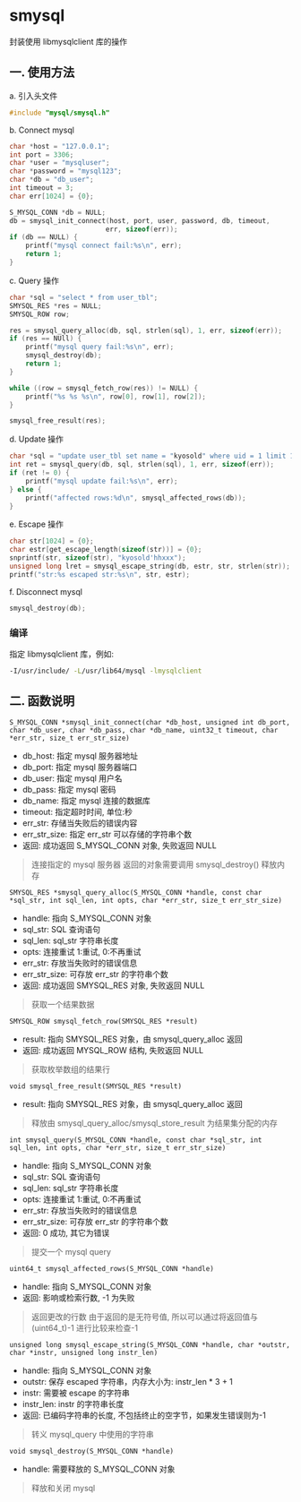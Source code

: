# smysql

封装使用 libmysqlclient 库的操作

## 一. 使用方法

a. 引入头文件

```c
#include "mysql/smysql.h"
```

b. Connect mysql

```c
char *host = "127.0.0.1";
int port = 3306;
char *user = "mysqluser";
char *password = "mysql123";
char *db = "db_user";
int timeout = 3;
char err[1024] = {0};

S_MYSQL_CONN *db = NULL;
db = smysql_init_connect(host, port, user, password, db, timeout,
                        err, sizeof(err));
if (db == NULL) {
    printf("mysql connect fail:%s\n", err);
    return 1;
}
```

c. Query 操作

```c
char *sql = "select * from user_tbl";
SMYSQL_RES *res = NULL;
SMYSQL_ROW row;

res = smysql_query_alloc(db, sql, strlen(sql), 1, err, sizeof(err));
if (res == NUll) {
    printf("mysql query fail:%s\n", err);
    smysql_destroy(db);
    return 1;
}

while ((row = smysql_fetch_row(res)) != NULL) {
    printf("%s %s %s\n", row[0], row[1], row[2]);
}

smysql_free_result(res);
```

d. Update 操作

```c
char *sql = "update user_tbl set name = "kyosold" where uid = 1 limit 1";
int ret = smysql_query(db, sql, strlen(sql), 1, err, sizeof(err));
if (ret != 0) {
    printf("mysql update fail:%s\n", err);
} else {
    printf("affected rows:%d\n", smysql_affected_rows(db));
}
```

e. Escape 操作

```c
char str[1024] = {0};
char estr[get_escape_length(sizeof(str))] = {0};
snprintf(str, sizeof(str), "kyosold'hhxxx");
unsigned long lret = smysql_escape_string(db, estr, str, strlen(str));
printf("str:%s escaped str:%s\n", str, estr);
```

f. Disconnect mysql

```c
smysql_destroy(db);
```

### 编译

指定 libmysqlclient 库，例如:

```bash
-I/usr/include/ -L/usr/lib64/mysql -lmysqlclient
```

## 二. 函数说明

```
S_MYSQL_CONN *smysql_init_connect(char *db_host, unsigned int db_port, char *db_user, char *db_pass, char *db_name, uint32_t timeout, char *err_str, size_t err_str_size)
```

- db_host: 指定 mysql 服务器地址
- db_port: 指定 mysql 服务器端口
- db_user: 指定 mysql 用户名
- db_pass: 指定 mysql 密码
- db_name: 指定 mysql 连接的数据库
- timeout: 指定超时时间, 单位:秒
- err_str: 存储当失败后的错误内容
- err_str_size: 指定 err_str 可以存储的字符串个数
- 返回: 成功返回 S_MYSQL_CONN 对象, 失败返回 NULL

> 连接指定的 mysql 服务器
> 返回的对象需要调用 smysql_destroy() 释放内存

```
SMYSQL_RES *smysql_query_alloc(S_MYSQL_CONN *handle, const char *sql_str, int sql_len, int opts, char *err_str, size_t err_str_size)
```

- handle: 指向 S_MYSQL_CONN 对象
- sql_str: SQL 查询语句
- sql_len: sql_str 字符串长度
- opts: 连接重试 1:重试, 0:不再重试
- err_str: 存放当失败时的错误信息
- err_str_size: 可存放 err_str 的字符串个数
- 返回: 成功返回 SMYSQL_RES 对象, 失败返回 NULL

> 获取一个结果数据

```
SMYSQL_ROW smysql_fetch_row(SMYSQL_RES *result)
```

- result: 指向 SMYSQL_RES 对象，由 smysql_query_alloc 返回
- 返回: 成功返回 MYSQL_ROW 结构, 失败返回 NULL

> 获取枚举数组的结果行

```
void smysql_free_result(SMYSQL_RES *result)
```

- result: 指向 SMYSQL_RES 对象，由 smysql_query_alloc 返回

> 释放由 smysql_query_alloc/smysql_store_result 为结果集分配的内存

```
int smysql_query(S_MYSQL_CONN *handle, const char *sql_str, int sql_len, int opts, char *err_str, size_t err_str_size)
```

- handle: 指向 S_MYSQL_CONN 对象
- sql_str: SQL 查询语句
- sql_len: sql_str 字符串长度
- opts: 连接重试 1:重试, 0:不再重试
- err_str: 存放当失败时的错误信息
- err_str_size: 可存放 err_str 的字符串个数
- 返回: 0 成功, 其它为错误

> 提交一个 mysql query

```
uint64_t smysql_affected_rows(S_MYSQL_CONN *handle)
```

- handle: 指向 S_MYSQL_CONN 对象
- 返回: 影响或检索行数, -1 为失败

> 返回更改的行数
> 由于返回的是无符号值, 所以可以通过将返回值与 (uint64_t)-1 进行比较来检查-1

```
unsigned long smysql_escape_string(S_MYSQL_CONN *handle, char *outstr, char *instr, unsigned long instr_len)
```

- handle: 指向 S_MYSQL_CONN 对象
- outstr: 保存 escaped 字符串，内存大小为: instr_len \* 3 + 1
- instr: 需要被 escape 的字符串
- instr_len: instr 的字符串长度
- 返回: 已编码字符串的长度, 不包括终止的空字节，如果发生错误则为-1

> 转义 mysql_query 中使用的字符串

```
void smysql_destroy(S_MYSQL_CONN *handle)
```

- handle: 需要释放的 S_MYSQL_CONN 对象

> 释放和关闭 mysql
